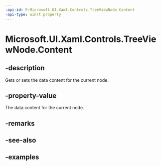 ```yaml
---
-api-id: P:Microsoft.UI.Xaml.Controls.TreeViewNode.Content
-api-type: winrt property
---
```

<!-- Property syntax.
public object Content { get;  set; }
-->

# Microsoft.UI.Xaml.Controls.TreeViewNode.Content


## -description

Gets or sets the data content for the current node.


## -property-value

The data content for the current node.


## -remarks


## -see-also


## -examples


